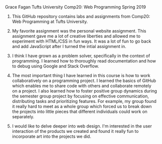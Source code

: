Grace Fagan
Tufts University
Comp20: Web Programming Spring 2019

1. This GitHub repository contains labs and assignments from Comp20: Web Programming at Tufts University.

2. My favorite assignment was the personal website assignment. This assignment gave me a lot of creative liberties and allowed me to experiment with HTML/CSS in fun ways. It was a lot of fun to go back and add JavaScript after I turned the intial assignment in.

3. I think I have grown as a problem solver, specifically in the context of programming. I learned how to thoroughly read documentation and how to debug using Google and Stack Overflow.

4. The most important thing I have learned in this course is how to work collaboratively on a programming project. I learned the basics of GitHub which enables me to share code with others and collaborate remotely on a project. I also learned how to foster positive group dynamics during the semester group project by focusing on effective communication, distributing tasks and prioritizing features. For example, my group found it really hard to meet as a whole group which forced us to break down the projects into little pieces that different individuals could work on separately.

5. I would like to delve deeper into web design. I'm interested in the user interaction of the products we created and found it really fun to incorporate art into the projects we did.


